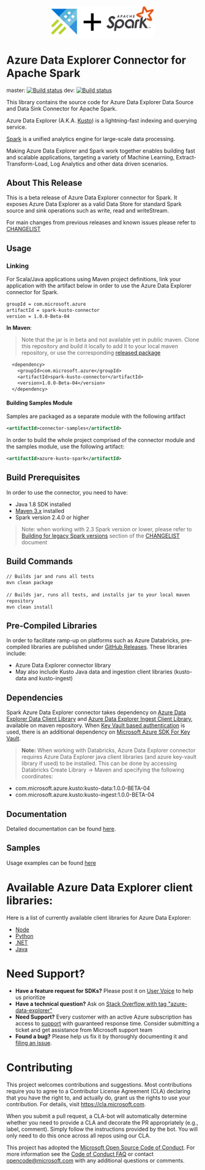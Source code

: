 <p align="center">
  <img src="kusto_spark.png" alt="Azure Data Explorer + Apache Spark Connector" width="270"/>
</p>

# Azure Data Explorer Connector for Apache Spark

master: [![Build status](https://msazure.visualstudio.com/One/_apis/build/status/Custom/Kusto/azure-kusto-spark%20ci?branchName=master)](https://msazure.visualstudio.com/One/_build/latest?definitionId=58677)
dev: [![Build status](https://msazure.visualstudio.com/One/_apis/build/status/Custom/Kusto/azure-kusto-spark%20ci?branchName=dev)](https://msazure.visualstudio.com/One/_build/latest?definitionId=58677)
 
This library contains the source code for Azure Data Explorer Data Source and Data Sink Connector for Apache Spark.

Azure Data Explorer (A.K.A. [Kusto](https://azure.microsoft.com/en-us/services/data-explorer/)) is a lightning-fast indexing and querying service. 

[Spark](https://spark.apache.org/) is a unified analytics engine for large-scale data processing.

Making Azure Data Explorer and Spark work together enables building fast and scalable applications, targeting a variety of Machine Learning, Extract-Transform-Load, Log Analytics and other data driven scenarios. 
 
## About This Release

This is a beta release of Azure Data Explorer connector for Spark. It exposes Azure Data Explorer as a valid Data Store 
for standard Spark source and sink operations such as write, read and writeStream.

For main changes from previous releases and known issues please refer to [CHANGELIST](docs/CHANGELIST.md) 

## Usage

### Linking 

For Scala/Java applications using Maven project definitions, 
link your application with the artifact below in order to use the Azure Data Explorer connector for Spark. 

```
groupId = com.microsoft.azure
artifactId = spark-kusto-connector
version = 1.0.0-Beta-04 
```

**In Maven**:

> Note that the jar is in beta and not available yet in public maven. 
Clone this repository and build it locally to add it to your local maven repository, 
or use the corresponding [released package](https://github.com/Azure/azure-kusto-spark/releases)

 ```
   <dependency>
     <groupId>com.microsoft.azure</groupId>
     <artifactId>spark-kusto-connector</artifactId>
     <version>1.0.0-Beta-04</version>
   </dependency>
```

#### Building Samples Module
Samples are packaged as a separate module with the following artifact

```xml
<artifactId>connector-samples</artifactId>
```    

In order to build the whole project comprised of the connector module and the samples module, 
use the following artifact:

```xml
<artifactId>azure-kusto-spark</artifactId>
```

## Build Prerequisites

In order to use the connector, you need to have:

- Java 1.8 SDK installed
- [Maven 3.x](https://maven.apache.org/download.cgi) installed
- Spark version 2.4.0 or higher

> Note: when working with 2.3 Spark version or lower, please refer to [Building for legacy Spark versions](docs/CHANGELIST.md#building-for-legacy-spark-versions)
 section of the [CHANGELIST](docs/CHANGELIST.md) document 

## Build Commands
   
```
// Builds jar and runs all tests
mvn clean package

// Builds jar, runs all tests, and installs jar to your local maven repository
mvn clean install
```

## Pre-Compiled Libraries
In order to facilitate ramp-up on platforms such as Azure Databricks, pre-compiled libraries
are published under [GitHub Releases](https://github.com/Azure/azure-kusto-spark/releases).
These libraries include:
* Azure Data Explorer connector library
* May also include Kusto Java data and ingestion client libraries (kusto-data and kusto-ingest)

## Dependencies
Spark Azure Data Explorer connector takes dependency on [Azure Data Explorer Data Client Library](https://mvnrepository.com/artifact/com.microsoft.azure.kusto/kusto-data) 
and [Azure Data Explorer Ingest Client Library](https://mvnrepository.com/artifact/com.microsoft.azure.kusto/kusto-ingest), 
available on maven repository.
When [Key Vault based authentication](Authentication.md) is used, there is an additional dependency 
on [Microsoft Azure SDK For Key Vault](https://mvnrepository.com/artifact/com.microsoft.azure/azure-keyvault). 

> **Note:** When working with Databricks, Azure Data Explorer connector requires Azure Data Explorer java client libraries (and azure key-vault library if used) to be installed.
This can be done by accessing Databricks Create Library -> Maven and specifying the following coordinates:
- com.microsoft.azure.kusto:kusto-data:1.0.0-BETA-04
- com.microsoft.azure.kusto:kusto-ingest:1.0.0-BETA-04

## Documentation

Detailed documentation can be found [here](docs).

## Samples

Usage examples can be found [here](samples/src/main/scala)

# Available Azure Data Explorer client libraries:

Here is a list of currently available client libraries for Azure Data Explorer:
- [Node](https://github.com/azure/azure-kusto-node)
- [Python](https://github.com/azure/azure-kusto-python)
- [.NET](https://docs.microsoft.com/en-us/azure/kusto/api/netfx/about-the-sdk)
- [Java](https://github.com/azure/azure-kusto-java)

# Need Support?

- **Have a feature request for SDKs?** Please post it on [User Voice](https://feedback.azure.com/forums/915733-azure-data-explorer) to help us prioritize
- **Have a technical question?** Ask on [Stack Overflow with tag "azure-data-explorer"](https://stackoverflow.com/questions/tagged/azure-data-explorer)
- **Need Support?** Every customer with an active Azure subscription has access to [support](https://docs.microsoft.com/en-us/azure/azure-supportability/how-to-create-azure-support-request) with guaranteed response time.  Consider submitting a ticket and get assistance from Microsoft support team
- **Found a bug?** Please help us fix it by thoroughly documenting it and [filing an issue](https://github.com/Azure/azure-kusto-spark/issues/new).

# Contributing

This project welcomes contributions and suggestions.  Most contributions require you to agree to a
Contributor License Agreement (CLA) declaring that you have the right to, and actually do, grant us
the rights to use your contribution. For details, visit https://cla.microsoft.com.

When you submit a pull request, a CLA-bot will automatically determine whether you need to provide
a CLA and decorate the PR appropriately (e.g., label, comment). Simply follow the instructions
provided by the bot. You will only need to do this once across all repos using our CLA.

This project has adopted the [Microsoft Open Source Code of Conduct](https://opensource.microsoft.com/codeofconduct/).
For more information see the [Code of Conduct FAQ](https://opensource.microsoft.com/codeofconduct/faq/) or
contact [opencode@microsoft.com](mailto:opencode@microsoft.com) with any additional questions or comments.
